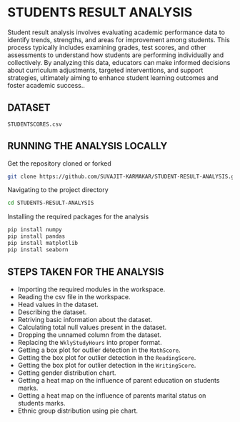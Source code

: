 
# STUDENTS RESULT ANALYSIS

Student result analysis involves evaluating academic performance data to identify trends, strengths, and areas for improvement among students. This process typically includes examining grades, test scores, and other assessments to understand how students are performing individually and collectively. By analyzing this data, educators can make informed decisions about curriculum adjustments, targeted interventions, and support strategies, ultimately aiming to enhance student learning outcomes and foster academic success..




## DATASET

`STUDENTSCORES.csv`

## RUNNING THE ANALYSIS LOCALLY 
Get the repository cloned or forked 
```bash 
git clone https://github.com/SUVAJIT-KARMAKAR/STUDENT-RESULT-ANALYSIS.git
```
Navigating to the project directory 
```bash
cd STUDENTS-RESULT-ANALYSIS
```
Installing the required packages for the analysis 
```bash
pip install numpy 
pip install pandas
pip install matplotlib
pip install seaborn 
```

## STEPS TAKEN FOR THE ANALYSIS
- Importing the required modules in the workspace.
- Reading the csv file in the workspace.
- Head values in the dataset.
- Describing the dataset.
- Retriving basic information about the dataset.
- Calculating total null values present in the dataset.
- Dropping the unnamed column from the dataset.
- Replacing the `WklyStudyHours` into proper format.
- Getting a box plot for outlier detection in the `MathScore`.
- Getting the box plot for outlier detection in the `ReadingScore`.
- Getting the box plot for outlier detection in the `WritingScore`.
- Getting gender distribution chart.
- Getting a heat map on the influence of parent education on students marks.
- Getting a heat map on the influence of parents marital status on students marks.
- Ethnic group distribution using pie chart.





